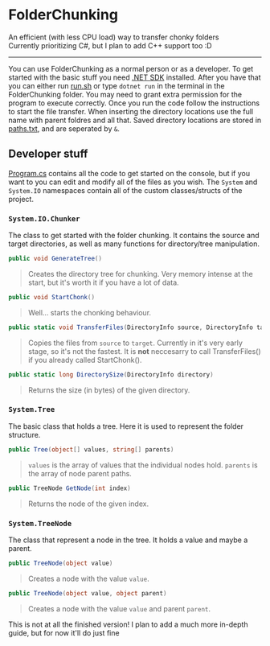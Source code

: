 # FolderChunking
An efficient (with less CPU load) way to transfer chonky folders\
Currently prioritizing C#, but I plan to add C++ support too :D

---

You can use FolderChunking as a normal person or as a developer. To get started with the basic stuff you need [.NET SDK](https://dotnet.microsoft.com/en-us/download) installed. After you have that you can either run [run.sh](run.sh) or type `dotnet run` in the terminal in the FolderChunking folder. You may need to grant extra permission for the program to execute correctly. Once you run the code follow the instructions to start the file transfer. When inserting the directory locations use the full name with parent foldres and all that. Saved directory locations are stored in [paths.txt](paths.txt), and are seperated by `&`.

## Developer stuff

[Program.cs](Program.cs) contains all the code to get started on the console, but if you want to you can edit and modify all of the files as you wish. The `System` and `System.IO` namespaces contain all of the custom classes/structs of the project.
### `System.IO.Chunker`
The class to get started with the folder chunking. It contains the source and target directories, as well as many functions for directory/tree manipulation.
```cs
public void GenerateTree()
```
> Creates the directory tree for chunking. Very memory intense at the start, but it's worth it if you have a lot of data.
```cs
public void StartChonk()
```
> Well... starts the chonking behaviour.
```cs
public static void TransferFiles(DirectoryInfo source, DirectoryInfo target)
```
> Copies the files from `source` to `target`. Currently in it's very early stage, so it's not the fastest. It is **not** neccesarry to call TransferFiles() if you already called StartChonk().
```cs
public static long DirectorySize(DirectoryInfo directory)
```
> Returns the size (in bytes) of the given directory.
### `System.Tree`
The basic class that holds a tree. Here it is used to represent the folder structure.
```cs
public Tree(object[] values, string[] parents)
```
> `values` is the array of values that the individual nodes hold. `parents` is the array of node parent paths.
```cs
public TreeNode GetNode(int index)
```
> Returns the node of the given index.
### `System.TreeNode`
The class that represent a node in the tree. It holds a value and maybe a parent.
```cs
public TreeNode(object value)
```
> Creates a node with the value `value`.
```cs
public TreeNode(object value, object parent)
```
> Creates a node with the value `value` and parent `parent`.

This is not at all the finished version! I plan to add a much more in-depth guide, but for now it'll do just fine